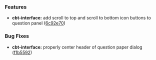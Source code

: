 ### Features

* **cbt-interface:** add scroll to top and scroll to bottom icon buttons to question panel ([6c92e70](https://github.com/TheMoonVyy/pdf2cbt/commit/6c92e7078eeb060caf5bdf527f4ac452023bdc92))


### Bug Fixes

* **cbt-interface:** properly center header of question paper dialog ([f1b5592](https://github.com/TheMoonVyy/pdf2cbt/commit/f1b55927b4875d4db5536e3b6398e95072177c37))